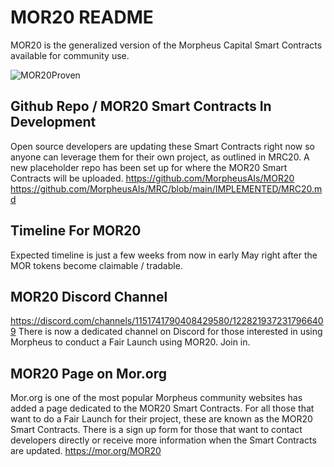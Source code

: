 # MOR20 README
MOR20 is the generalized version of the Morpheus Capital Smart Contracts available for community use.

![MOR20Proven](https://github.com/MorpheusAIs/MOR20/assets/1563345/af6e09d7-b03b-491b-8b08-72b8d380eac2)

## Github Repo / MOR20 Smart Contracts In Development
Open source developers are updating these Smart Contracts right now so anyone can leverage them for their own project, as outlined in MRC20.  A new placeholder repo has been set up for where the MOR20 Smart Contracts will be uploaded.
https://github.com/MorpheusAIs/MOR20
https://github.com/MorpheusAIs/MRC/blob/main/IMPLEMENTED/MRC20.md

## Timeline For MOR20
Expected timeline is just a few weeks from now in early May right after the MOR tokens become claimable / tradable. 

## MOR20 Discord Channel
https://discord.com/channels/1151741790408429580/1228219372317966409
There is now a dedicated channel on Discord for those interested in using Morpheus to conduct a Fair Launch using MOR20. Join in.

## MOR20 Page on Mor.org 
Mor.org is one of the most popular Morpheus community websites has added a page dedicated to the MOR20 Smart Contracts.
For all those that want to do a Fair Launch for their project, these are known as the MOR20 Smart Contracts.
There is a sign up form for those that want to contact developers directly or receive more information when the Smart Contracts are updated.
https://mor.org/MOR20
